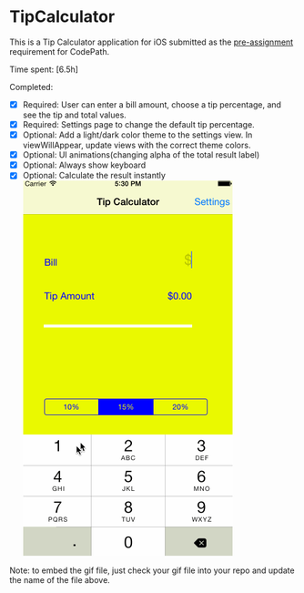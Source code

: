 # TipCalculator

This is a Tip Calculator application for iOS submitted as the [pre-assignment](https://gist.github.com/timothy1ee/7747214) requirement for CodePath.

Time spent: [6.5h]

Completed:

* [x] Required: User can enter a bill amount, choose a tip percentage, and see the tip and total values.
* [x] Required: Settings page to change the default tip percentage.
* [x] Optional: Add a light/dark color theme to the settings view. In viewWillAppear, update views with the correct theme colors.
* [x] Optional: UI animations(changing alpha of the total result label)
* [x] Optional: Always show keyboard
* [x] Optional: Calculate the result instantly
![Video Walkthrough](tipCalculator.gif)

Note: to embed the gif file, just check your gif file into your repo and update the name of the file above.
